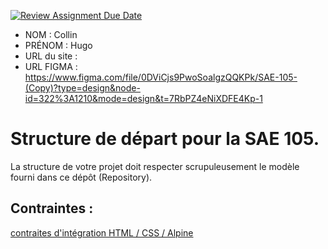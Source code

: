 [![Review Assignment Due Date](https://classroom.github.com/assets/deadline-readme-button-24ddc0f5d75046c5622901739e7c5dd533143b0c8e959d652212380cedb1ea36.svg)](https://classroom.github.com/a/kGMeGFDJ)
- NOM : Collin
- PRÉNOM : Hugo
- URL du site :
- URL FIGMA : https://www.figma.com/file/0DViCjs9PwoSoalgzQQKPk/SAE-105-(Copy)?type=design&node-id=322%3A1210&mode=design&t=7RbPZ4eNiXDFE4Kp-1

# Structure de départ pour la SAE 105.

La structure de votre projet doit respecter scrupuleusement le modèle fourni dans ce dépôt (Repository).

## Contraintes :
[contraites d'intégration HTML / CSS / Alpine](https://moodle.univ-fcomte.fr/mod/page/view.php?id=645799)
